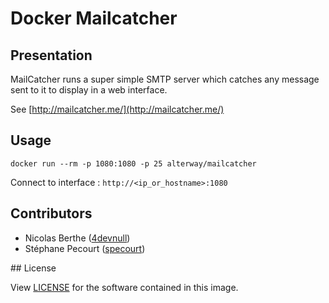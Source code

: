 # Docker Mailcatcher

## Presentation

MailCatcher runs a super simple SMTP server which catches any message sent to it to display in a web interface. 

See [http://mailcatcher.me/](http://mailcatcher.me/)

## Usage

```
docker run --rm -p 1080:1080 -p 25 alterway/mailcatcher
```

Connect to interface : `http://<ip_or_hostname>:1080`


## Contributors

- Nicolas Berthe ([4devnull](https://github.com/herveleclerc))
- Stéphane Pecourt ([specourt](https://github.com/specourt))


## License

View [LICENSE](https://github.com/alterway/docker-php/blob/master/LICENSE) for the software contained in this image.
